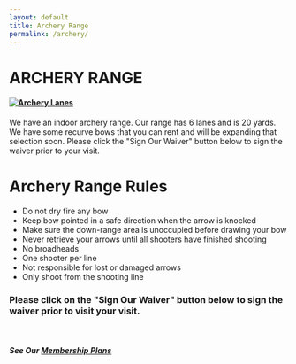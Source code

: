 ```yaml
---
layout: default
title: Archery Range
permalink: /archery/
---
```

# ARCHERY RANGE

#### [![Archery Lanes](/images/pageimages/archerylane.png)](/archery/)

We have an indoor archery range. Our range has 6 lanes and is 20 yards. We have some recurve bows that you can rent and will be expanding that selection soon. Please click the "Sign Our Waiver" button below to sign the waiver prior to your visit.

# Archery Range Rules

- Do not dry fire any bow
- Keep bow pointed in a safe direction when the arrow is knocked
- Make sure the down-range area is unoccupied before drawing your bow
- Never retrieve your arrows until all shooters have finished shooting
- No broadheads
- One shooter per line
- Not responsible for lost or damaged arrows
- Only shoot from the shooting line

### Please click on the "Sign Our Waiver" button below to sign the waiver prior to visit your visit.

<br>

##### See Our [Membership Plans](/archery-membership/#bm)



